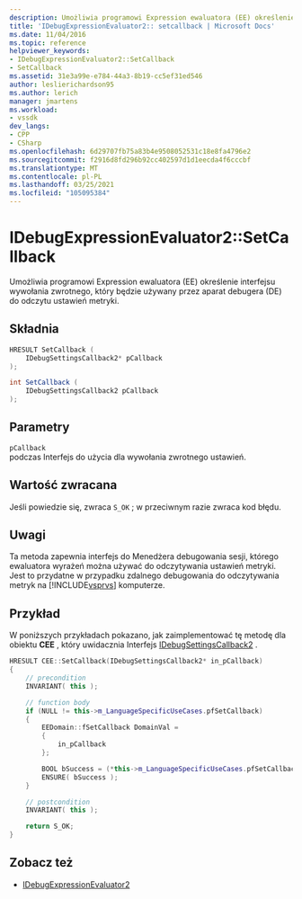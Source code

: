 ```yaml
---
description: Umożliwia programowi Expression ewaluatora (EE) określenie interfejsu wywołania zwrotnego, który będzie używany przez aparat debugera (DE) do odczytu ustawień metryki.
title: 'IDebugExpressionEvaluator2:: setcallback | Microsoft Docs'
ms.date: 11/04/2016
ms.topic: reference
helpviewer_keywords:
- IDebugExpressionEvaluator2::SetCallback
- SetCallback
ms.assetid: 31e3a99e-e784-44a3-8b19-cc5ef31ed546
author: leslierichardson95
ms.author: lerich
manager: jmartens
ms.workload:
- vssdk
dev_langs:
- CPP
- CSharp
ms.openlocfilehash: 6d29707fb75a83b4e9508052531c18e8fa4796e2
ms.sourcegitcommit: f2916d8fd296b92cc402597d1d1eecda4f6cccbf
ms.translationtype: MT
ms.contentlocale: pl-PL
ms.lasthandoff: 03/25/2021
ms.locfileid: "105095384"
---
```

# <a name="idebugexpressionevaluator2setcallback"></a>IDebugExpressionEvaluator2::SetCallback
Umożliwia programowi Expression ewaluatora (EE) określenie interfejsu wywołania zwrotnego, który będzie używany przez aparat debugera (DE) do odczytu ustawień metryki.

## <a name="syntax"></a>Składnia

```cpp
HRESULT SetCallback (
    IDebugSettingsCallback2* pCallback
);
```

```csharp
int SetCallback (
    IDebugSettingsCallback2 pCallback
);
```

## <a name="parameters"></a>Parametry
`pCallback`\
podczas Interfejs do użycia dla wywołania zwrotnego ustawień.

## <a name="return-value"></a>Wartość zwracana
Jeśli powiedzie się, zwraca `S_OK` ; w przeciwnym razie zwraca kod błędu.

## <a name="remarks"></a>Uwagi
Ta metoda zapewnia interfejs do Menedżera debugowania sesji, którego ewaluatora wyrażeń można używać do odczytywania ustawień metryki. Jest to przydatne w przypadku zdalnego debugowania do odczytywania metryk na [!INCLUDE[vsprvs](../../../code-quality/includes/vsprvs_md.md)] komputerze.

## <a name="example"></a>Przykład
W poniższych przykładach pokazano, jak zaimplementować tę metodę dla obiektu **CEE** , który uwidacznia Interfejs [IDebugSettingsCallback2](../../../extensibility/debugger/reference/idebugsettingscallback2.md) .

```cpp
HRESULT CEE::SetCallback(IDebugSettingsCallback2* in_pCallback)
{
    // precondition
    INVARIANT( this );

    // function body
    if (NULL != this->m_LanguageSpecificUseCases.pfSetCallback)
    {
        EEDomain::fSetCallback DomainVal =
        {
            in_pCallback
        };

        BOOL bSuccess = (*this->m_LanguageSpecificUseCases.pfSetCallback)(DomainVal);
        ENSURE( bSuccess );
    }

    // postcondition
    INVARIANT( this );

    return S_OK;
}
```

## <a name="see-also"></a>Zobacz też
- [IDebugExpressionEvaluator2](../../../extensibility/debugger/reference/idebugexpressionevaluator2.md)
